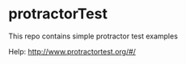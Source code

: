 # protractorTest
This repo contains simple protractor test examples

Help: http://www.protractortest.org/#/
